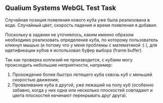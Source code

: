 ## Qualium Systems WebGL Test Task

Случайная позиция появления нового куба уже была реализована в коде. Случайный цвет, скорость падения и время появления я добавил.

Поскольку в задании не уточнялось, каким именно образом необходимо реализовать определение куба, по которому пользователь кликнул мышью (и потому что у меня проблемы с математикой :) ), для идетификации кубов я использовал буфер выбора (frame buffer).

Так как проверка коллизий не производится, с кубами могу происходить небольшие неприятности, например:

1. Прохождение более быстро летящего куба сквозь куб с меньшей скоростью движения;
2. Проваливание куба в другой, уже лежаший на полу куб (особенно забавно, когда у них одна или несколько плоскостей совпадают и цвета плоскостей начинают перекрывать друг друга).
